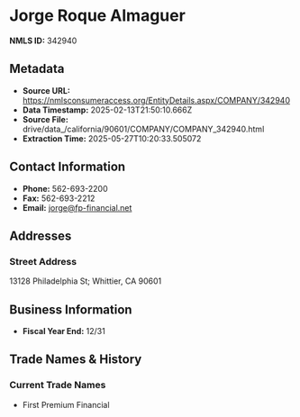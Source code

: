 # Jorge Roque Almaguer

**NMLS ID:** 342940

## Metadata
- **Source URL:** https://nmlsconsumeraccess.org/EntityDetails.aspx/COMPANY/342940
- **Data Timestamp:** 2025-02-13T21:50:10.666Z
- **Source File:** drive/data_/california/90601/COMPANY/COMPANY_342940.html
- **Extraction Time:** 2025-05-27T10:20:33.505072

## Contact Information
- **Phone:** 562-693-2200
- **Fax:** 562-693-2212
- **Email:** jorge@fp-financial.net

## Addresses
### Street Address
13128 Philadelphia St; Whittier, CA 90601

## Business Information
- **Fiscal Year End:** 12/31

## Trade Names & History
### Current Trade Names
- First Premium Financial
